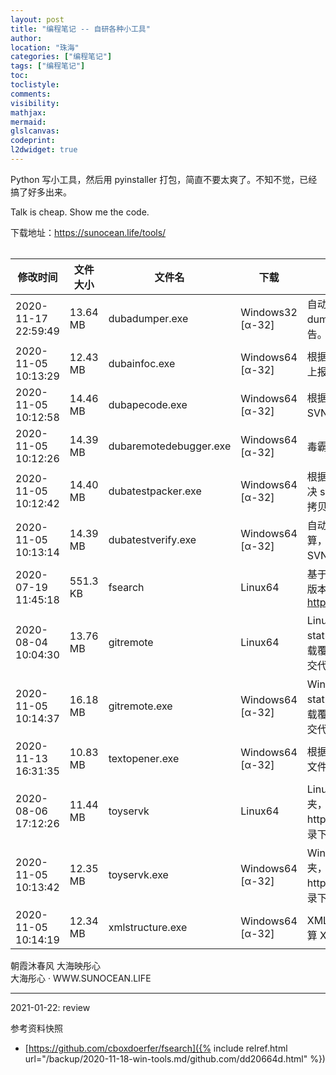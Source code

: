 ```yaml
---
layout: post
title: "编程笔记 -- 自研各种小工具"
author:
location: "珠海"
categories: ["编程笔记"]
tags: ["编程笔记"]
toc:
toclistyle:
comments:
visibility:
mathjax:
mermaid:
glslcanvas:
codeprint:
l2dwidget: true
---
```


Python 写小工具，然后用 pyinstaller 打包，简直不要太爽了。不知不觉，已经搞了好多出来。

Talk is cheap. Show me the code.

下载地址：<https://sunocean.life/tools/>

<table class="tablestyle" ntablew="2:2:3:2:8"></table>

| 修改时间 | 文件大小 | 文件名 | 下载 | 备注 |
| ----- | ----- | ----- | ----- | ----- |
| 2020-11-17 22:59:49 | 13.64 MB | dubadumper.exe | Windows32 [α-32] | 自动分析毒霸 dump 平台下载下来的 dump，自动匹配所有 pdb，并给出报告。 |
| 2020-11-05 10:13:29 | 12.43 MB | dubainfoc.exe | Windows64 [α-32] | 根据毒霸 Infoc kfmt 文件，自动生成 C++ 上报代码。 |
| 2020-11-05 10:12:58 | 14.46 MB | dubapecode.exe | Windows64 [α-32] | 根据毒霸外网 PE 文件，自动分析代码 SVN/GIT 位置。 |
| 2020-11-05 10:12:26 | 14.39 MB | dubaremotedebugger.exe | Windows64 [α-32] | 毒霸远程调试辅助工具。 |
| 2020-11-05 10:12:42 | 14.40 MB | dubatestpacker.exe | Windows64 [α-32] | 根据路径清单，自动打包和还原文件。（解决 svn replaced 问题，从 svn Commit 拷贝所有改动的 full paths 另存为文本） |
| 2020-11-05 10:13:14 | 14.39 MB | dubatestverify.exe | Windows64 [α-32] | 自动完成提测文件 签名校验 和 MD5 计算，支持本地路径、共享路径、FTP 和 SVN 网址。 |
| 2020-07-19 11:45:18 | 551.3 KB | fsearch | Linux64 | 基于名称快速定位文件和文件夹。CentOS 版本的 Everything，构建自：https://github.com/cboxdoerfer/fsearch |
| 2020-08-04 10:04:30 | 13.76 MB | gitremote | Linux64 | Linux Git 代码打包工具。根据 “git status” 代码改动，提供代码打包上传和下载覆盖的功能，方便跨系统 Review 和提交代码。 |
| 2020-11-05 10:14:37 | 16.18 MB | gitremote.exe | Windows64 [α-32] | Windows Git 代码打包工具。根据 “git status” 代码改动，提供代码打包上传和下载覆盖的功能，方便跨系统 Review 和提交代码。 |
| 2020-11-13 16:31:35 | 10.83 MB | textopener.exe | Windows64 [α-32] | 根据清单，用 Notepad++ 批量打开本地文件，或者用 Chrome 批量打开网址。 |
| 2020-08-06 17:12:26 | 11.44 MB | toyservk | Linux64 | Linux 局域网共享利器。放到任意文件夹，双击运行，即可通过 http://localhost:8000/ 浏览和下载那个目录下的文件了。 |
| 2020-11-05 10:13:42 | 12.35 MB | toyservk.exe | Windows64 [α-32] | Windows 局域网共享利器。放到任意文件夹，双击运行，即可通过 http://localhost:8000/ 浏览和下载那个目录下的文件了。 |
| 2020-11-05 10:14:19 | 12.34 MB | xmlstructure.exe | Windows64 [α-32] | XML 文件格式校验，格式化输出，同时计算 XML 的结构。 |

朝霞沐春风
大海映彤心<br/>
大海彤心 · WWW.SUNOCEAN.LIFE

<hr class='reviewline'/>
<p class='reviewtip'>2021-01-22: review</p>
<font class='ref_snapshot'>参考资料快照</font>

- [https://github.com/cboxdoerfer/fsearch]({% include relref.html url="/backup/2020-11-18-win-tools.md/github.com/dd20664d.html" %})
